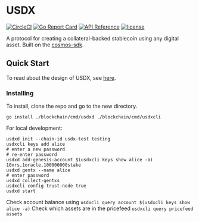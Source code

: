 # USDX

[![CircleCI](https://circleci.com/gh/Kava-Labs/usdx/tree/master.svg?style=shield)](https://circleci.com/gh/Kava-Labs/usdx/tree/master)
[![Go Report Card](https://goreportcard.com/badge/github.com/kava-labs/usdx)](https://goreportcard.com/report/github.com/kava-labs/usdx)
[![API Reference](https://godoc.org/github.com/Kava-Labs/usdx?status.svg
)](https://godoc.org/github.com/Kava-Labs/usdx)
[![license](https://img.shields.io/github/license/Kava-Labs/usdx.svg)](https://github.com/Kava-Labs/usdx/blob/master/LICENSE)

A protocol for creating a collateral-backed stablecoin using any digital asset. Built on the [cosmos-sdk](https://github.com/cosmos/cosmos-sdk).

## Quick Start

To read about the design of USDX, see [here](./spec/usdx.md).

### Installing
  To install, clone the repo and go to the new directory.

    go install ./blockchain/cmd/usdxd ./blockchain/cmd/usdxcli

For local development:

    usdxd init --chain-id usdx-test testing
    usdxcli keys add alice
    # enter a new password
    # re-enter password
    usdxd add-genesis-account $(usdxcli keys show alice -a) 10xrs,1oracle,100000000stake
    usdxd gentx --name alice
    # enter password
    usdxd collect-gentxs
    usdxcli config trust-node true
    usdxd start

Check account balance using `usdxcli query account $(usdxcli keys show alice -a)`
Check which assets are in the pricefeed `usdxcli query pricefeed assets`

